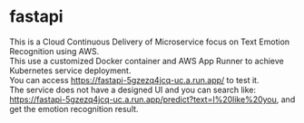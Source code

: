 # fastapi
This is a Cloud Continuous Delivery of Microservice focus on Text Emotion Recognition using AWS.\
This use a customized Docker container and AWS App Runner to achieve Kubernetes service deployment.\
You can access https://fastapi-5gzezq4jcq-uc.a.run.app/ to test it.  
The service does not have a designed UI and you can search like: https://fastapi-5gzezq4jcq-uc.a.run.app/predict?text=I%20like%20you, and get the emotion recognition result.
